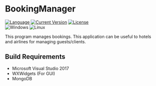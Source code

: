 # BookingManager

[![Language](https://img.shields.io/badge/Language%20-%20C_%2F_C%2B%2B%20-%20Green?style=plastic)]()
[![Current Version](https://img.shields.io/badge/Version%20-%200.0.1%20-%20%2352F002?style=plastic)](https://github.com/DataTrav0/BookingManager)
[![License](https://img.shields.io/badge/License%20-%20GPL%20v3.0%20-%20%23005dc2?style=plastic)](https://github.com/DataTrav0/BookingManager/blob/main/LICENSE)
<br>
![Windows](https://img.shields.io/badge/Windows%20XP%2B_%20-%20%231c24bb?style=plastic&logo=windowsxp&logoColor=white)
![Linux](https://img.shields.io/badge/Linux%20-%20%23DD8A00?style=plastic&logo=linux&logoColor=white)

<p>This program manages bookings. This application can be useful to hotels and airlines for managing guests/clients. </p>

## Build Requirements
- Microsoft Visual Studio 2017
- WXWidgets (For GUI)
- MongoDB
